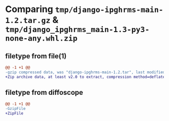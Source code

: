 # Comparing `tmp/django-ipghrms-main-1.2.tar.gz` & `tmp/django_ipghrms_main-1.3-py3-none-any.whl.zip`

## filetype from file(1)

```diff
@@ -1 +1 @@
-gzip compressed data, was "django-ipghrms-main-1.2.tar", last modified: Tue Jun 13 13:19:22 2023, max compression
+Zip archive data, at least v2.0 to extract, compression method=deflate
```

## filetype from diffoscope

```diff
@@ -1 +1 @@
-GzipFile
+ZipFile
```

